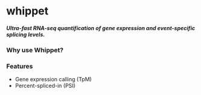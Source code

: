 # whippet
##### Ultra-fast RNA-seq quantification of gene expression and event-specific splicing levels.

### Why use Whippet?

### Features
- Gene expression calling (TpM)
- Percent-spliced-in (PSI) 

